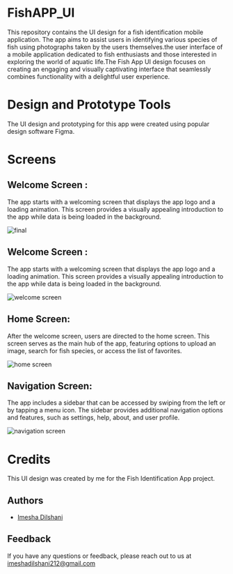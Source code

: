 # FishAPP_UI
This repository contains the UI design for a fish identification mobile application. The app aims to assist users in identifying various species of fish using photographs taken by the users themselves.the user interface of a mobile application dedicated to fish enthusiasts and those interested in exploring the world of aquatic life.The Fish App UI design focuses on creating an engaging and visually captivating interface that seamlessly combines functionality with a delightful user experience.

# Design and Prototype Tools

The UI design and prototyping for this app were created using popular design software Figma.

# Screens

## Welcome Screen : 
The app starts with a welcoming screen that displays the app logo and a loading animation. This screen provides a visually appealing introduction to the app while data is being loaded in the background.
   
![final](https://github.com/ImeshaDilshani/FishAPP_UI/assets/93858302/1c5588b8-af3e-4e6f-9c9c-bce967d71827)


## Welcome Screen : 
The app starts with a welcoming screen that displays the app logo and a loading animation. This screen provides a visually appealing introduction to the app while data is being loaded in the background.
   
![welcome screen](https://github.com/ImeshaDilshani/FishAPP_UI/assets/93858302/6790f8d0-c54f-4256-9a4d-ebd07c8831ad)


## Home Screen: 
After the welcome screen, users are directed to the home screen. This screen serves as the main hub of the app, featuring options to upload an image, search for fish species, or access the list of favorites.

![home screen](https://github.com/ImeshaDilshani/FishAPP_UI/assets/93858302/29b08b49-a244-4337-a477-404bc3d75c1b)


## Navigation Screen: 
The app includes a sidebar that can be accessed by swiping from the left or by tapping a menu icon. The sidebar provides additional navigation options and features, such as settings, help, about, and user profile.


![navigation screen](https://github.com/ImeshaDilshani/FishAPP_UI/assets/93858302/951582cf-2de5-481f-83f4-675b306ffdfd)

# Credits
This UI design was created by me for the Fish Identification App project. 

## Authors

- [Imesha Dilshani](https://github.com/ImeshaDilshani)

## Feedback
 If you have any questions or feedback, please reach out to us at imeshadilshani212@gmail.com

